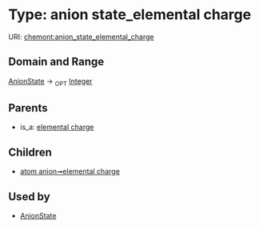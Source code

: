 
# Type: anion state_elemental charge




URI: [chemont:anion_state_elemental_charge](https://w3id.org/chemont/anion_state_elemental_charge)


## Domain and Range

[AnionState](AnionState.md) ->  <sub>OPT</sub> [Integer](types/Integer.md)

## Parents

 *  is_a: [elemental charge](elemental_charge.md)

## Children

 *  [atom anion➞elemental charge](atom_anion_elemental_charge.md)

## Used by

 * [AnionState](AnionState.md)

